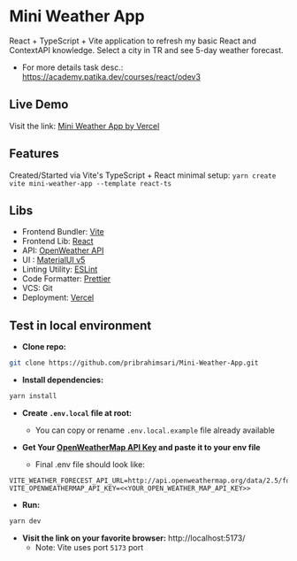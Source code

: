 # Mini Weather App
React + TypeScript + Vite application to refresh my basic React and ContextAPI knowledge.
Select a city in TR and see 5-day weather forecast.
- For more details task desc.: https://academy.patika.dev/courses/react/odev3

## Live Demo
Visit the link: [Mini Weather App by Vercel](https://mini-weather-bqdamlmv5-ibrahimsari.vercel.app/)

## Features
Created/Started via Vite's TypeScript + React minimal setup: `yarn create vite mini-weather-app --template react-ts`

## Libs
- Frontend Bundler: [Vite](https://vitejs.dev/)
- Frontend Lib: [React](https://react.dev/)
- API: [OpenWeather API](https://openweathermap.org/)
- UI : [MaterialUI v5](https://mui.com/)
- Linting Utility: [ESLint](https://eslint.org/)
- Code Formatter: [Prettier](https://prettier.io/)
- VCS: Git
- Deployment: [Vercel](https://vercel.com/)

## Test in local environment

- **Clone repo:**
```bash
git clone https://github.com/pribrahimsari/Mini-Weather-App.git
```

- **Install dependencies:**
```bash
yarn install
```

- **Create `.env.local` file at root:**
  - You can copy or rename `.env.local.example` file already available


- **Get Your [OpenWeatherMap API Key](https://openweathermap.org/) and paste it to your env file**
  - Final .env file should look like:
```.env
VITE_WEATHER_FORECEST_API_URL=http://api.openweathermap.org/data/2.5/forecast
VITE_OPENWEATHERMAP_API_KEY=<<YOUR_OPEN_WEATHER_MAP_API_KEY>>
```

- **Run:**
```bash
yarn dev
```



- **Visit the link on your favorite browser:** http://localhost:5173/
  - Note: Vite uses port `5173` port 
